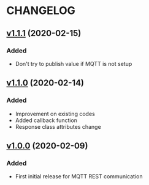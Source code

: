 # CHANGELOG

## [v1.1.1](https://github.com/NubeIO/lora-raw/tree/v1.1.0) (2020-02-15)
### Added
- Don't try to publish value if MQTT is not setup

## [v1.1.0](https://github.com/NubeIO/lora-raw/tree/v1.1.0) (2020-02-14)
### Added
- Improvement on existing codes
- Added callback function
- Response class attributes change

## [v1.0.0](https://github.com/NubeIO/lora-raw/tree/v1.0.0) (2020-02-09)
### Added
- First initial release for MQTT REST communication

